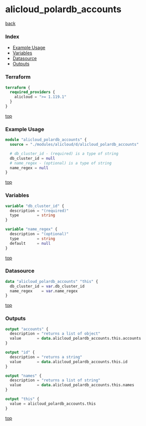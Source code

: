# alicloud_polardb_accounts

[back](../alicloud.md)

### Index

- [Example Usage](#example-usage)
- [Variables](#variables)
- [Datasource](#datasource)
- [Outputs](#outputs)

### Terraform

```terraform
terraform {
  required_providers {
    alicloud = ">= 1.119.1"
  }
}
```

[top](#index)

### Example Usage

```terraform
module "alicloud_polardb_accounts" {
  source = "./modules/alicloud/d/alicloud_polardb_accounts"

  # db_cluster_id - (required) is a type of string
  db_cluster_id = null
  # name_regex - (optional) is a type of string
  name_regex = null
}
```

[top](#index)

### Variables

```terraform
variable "db_cluster_id" {
  description = "(required)"
  type        = string
}

variable "name_regex" {
  description = "(optional)"
  type        = string
  default     = null
}
```

[top](#index)

### Datasource

```terraform
data "alicloud_polardb_accounts" "this" {
  db_cluster_id = var.db_cluster_id
  name_regex    = var.name_regex
}
```

[top](#index)

### Outputs

```terraform
output "accounts" {
  description = "returns a list of object"
  value       = data.alicloud_polardb_accounts.this.accounts
}

output "id" {
  description = "returns a string"
  value       = data.alicloud_polardb_accounts.this.id
}

output "names" {
  description = "returns a list of string"
  value       = data.alicloud_polardb_accounts.this.names
}

output "this" {
  value = alicloud_polardb_accounts.this
}
```

[top](#index)